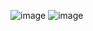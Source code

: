 ![image](https://github.com/user-attachments/assets/72523d15-5127-4073-8ea3-eef57fb19e12)
![image](https://github.com/user-attachments/assets/29a652ed-97c2-4c4b-b83c-034ed199f58d)

